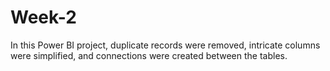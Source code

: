 # Week-2
In this Power BI project, duplicate records were removed, intricate columns were simplified, and connections were created between the tables.
